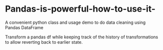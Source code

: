 # Pandas-is-powerful-how-to-use-it-

A convenient python class and usage demo to do data cleaning using Pandas DataFrame

Transform a pandas df while keeping track of the history of transformations to allow reverting back to earlier state.
